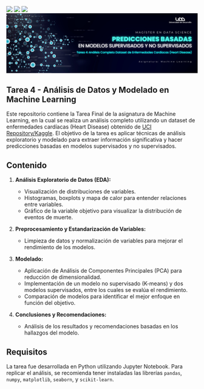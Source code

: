 <p align="left">
   <img src="https://img.shields.io/badge/Status-En%20Desarrollo-green?style=plastic">
   <img src="https://img.shields.io/badge/Python-3776AB?style=plastic&logo=python&logoColor=white"/>
   <img src="https://img.shields.io/badge/Jupyter-%23e58f1a.svg?style=plastic&logo=Jupyter&logoColor=white"/>

<img src="./assets/banner-ML.png"/>

## Tarea 4 - Análisis de Datos y Modelado en Machine Learning

Este repositorio contiene la Tarea Final de la asignatura de Machine Learning, en la cual se realiza un análisis completo utilizando un dataset de enfermedades cardíacas (Heart Disease) obtenido de [UCI Repository/Kaggle](https://archive.ics.uci.edu/ml/index.php). El objetivo de la tarea es aplicar técnicas de análisis exploratorio y modelado para extraer información significativa y hacer predicciones basadas en modelos supervisados y no supervisados.

## Contenido

1. **Análisis Exploratorio de Datos (EDA):**
   - Visualización de distribuciones de variables.
   - Histogramas, boxplots y mapa de calor para entender relaciones entre variables.
   - Gráfico de la variable objetivo para visualizar la distribución de eventos de muerte.

2. **Preprocesamiento y Estandarización de Variables:**
   - Limpieza de datos y normalización de variables para mejorar el rendimiento de los modelos.

3. **Modelado:**
   - Aplicación de Análisis de Componentes Principales (PCA) para reducción de dimensionalidad.
   - Implementación de un modelo no supervisado (K-means) y dos modelos supervisados, entre los cuales se evalúa el rendimiento.
   - Comparación de modelos para identificar el mejor enfoque en función del objetivo.

4. **Conclusiones y Recomendaciones:**
   - Análisis de los resultados y recomendaciones basadas en los hallazgos del modelo.

## Requisitos

La tarea fue desarrollada en Python utilizando Jupyter Notebook. Para replicar el análisis, se recomienda tener instaladas las librerías `pandas`, `numpy`, `matplotlib`, `seaborn`, y `scikit-learn`.
